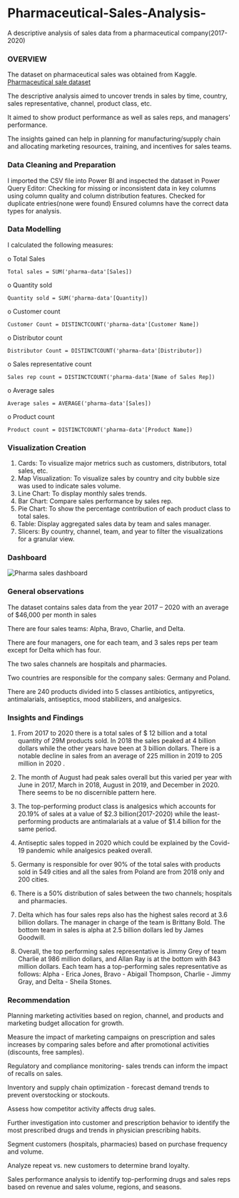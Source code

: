 # Pharmaceutical-Sales-Analysis-
A descriptive analysis of sales data from a pharmaceutical company(2017-2020)

### OVERVIEW
The dataset on pharmaceutical sales was obtained from Kaggle.
[Pharmaceutical sale dataset](https://www.kaggle.com/datasets/krishangupta33/pharmaceutical-company-wholesale-retail-data)

The descriptive analysis aimed to uncover trends in sales by time, country, sales representative, channel, product class, etc.

It aimed to show product performance as well as sales reps, and managers' performance.

The insights gained can help in planning for manufacturing/supply chain and allocating marketing resources, training, and incentives for sales teams.

### Data Cleaning and Preparation

I imported the CSV file into Power BI and inspected the dataset in Power Query Editor:
Checking for missing or inconsistent data in key columns using column quality and column distribution features.
Checked for duplicate entries(none were found)
Ensured columns have the correct data types for analysis. 

### Data Modelling

I calculated the following measures:

o	Total Sales

````Total sales = SUM('pharma-data'[Sales])  ````

o	Quantity sold

````Quantity sold = SUM('pharma-data'[Quantity]) ````

o	Customer count

```` Customer Count = DISTINCTCOUNT('pharma-data'[Customer Name]) ````

o	Distributor count

```` Distributor Count = DISTINCTCOUNT('pharma-data'[Distributor]) ````

o	Sales representative count

````Sales rep count = DISTINCTCOUNT('pharma-data'[Name of Sales Rep]) ````

o	Average sales

``` Average sales = AVERAGE('pharma-data'[Sales]) ```

o	Product count

````Product count = DISTINCTCOUNT('pharma-data'[Product Name]) ````

### Visualization Creation
1.	Cards: 
To visualize major metrics such as customers, distributors, total sales, etc.
2.	Map Visualization: 
To visualize sales by country and city bubble size was used to indicate sales volume.
3.	Line Chart: 
To display monthly sales trends.
4.	Bar Chart: 
Compare sales performance by sales rep.
5.	Pie Chart: 
To show the percentage contribution of each product class to total sales.
6.	Table: 
Display aggregated sales data by team and sales manager.
7.	Slicers: 
By country, channel, team, and year to filter the visualizations for a granular view.

### Dashboard

![Pharma sales dashboard](https://github.com/user-attachments/assets/292d6582-0778-4b2f-93fb-b7ccaf8b4ebc)

### General observations

The dataset contains sales data from the year 2017 – 2020 with an average of $46,000 per month in sales

There are four sales teams: Alpha, Bravo, Charlie, and Delta.

There are four managers, one for each team, and 3 sales reps per team except for Delta which has four.

The two sales channels are hospitals and pharmacies.

Two countries are responsible for the company sales: Germany and Poland.

There are 240 products divided into 5 classes antibiotics, antipyretics, antimalarials, antiseptics, mood stabilizers, and analgesics.

### Insights and Findings

1. From 2017 to 2020 there is a total sales of $ 12 billion and a total quantity of 29M products sold.
In 2018 the sales peaked at 4 billion dollars while the other years have been at 3 billion dollars.
There is a notable decline in sales from an average of 225 million in 2019 to 205 million in 2020 .

2. The month of August had peak sales overall but this varied per year with June in 2017, March in 2018, August in 2019, and December in 2020.
There seems to be no discernible pattern here.

3. The top-performing product class is analgesics which accounts for 20.19% of sales at a value of $2.3 billion(2017-2020)
while the least-performing products are antimalarials at a value of $1.4 billion for the same period.

4. Antiseptic sales topped in 2020 which could be explained by the Covid-19 pandemic while analgesics peaked overall.

5. Germany is responsible for over 90% of the total sales with products sold in 549 cities and all the sales from Poland are from 2018 only and 200 cities.

6. There is a 50% distribution of sales between the two channels; hospitals and pharmacies.

7. Delta which has four sales reps also has the highest sales record at 3.6 billion dollars.
The manager in charge of the team is Brittany Bold. The bottom team in sales is alpha at 2.5 billion dollars led by James Goodwill.

8. Overall, the top performing sales representative is Jimmy Grey of team Charlie at 986 million dollars, and Allan Ray is at the bottom with 843 million dollars.
Each team has a top-performing sales representative as follows: Alpha - Erica Jones, Bravo - Abigail Thompson, Charlie - Jimmy Gray, and Delta - Sheila Stones.

### Recommendation

Planning marketing activities based on region, channel, and products and marketing budget allocation for growth.

Measure the impact of marketing campaigns on prescription and sales increases by comparing sales before and after promotional activities (discounts, free samples).

Regulatory and compliance monitoring- sales trends can inform the impact of recalls on sales.

Inventory and supply chain optimization - forecast demand trends to prevent overstocking or stockouts.

Assess how competitor activity affects drug sales.

Further investigation into customer and prescription behavior to identify the most prescribed drugs and trends in physician prescribing habits.

Segment customers (hospitals, pharmacies) based on purchase frequency and volume.

Analyze repeat vs. new customers to determine brand loyalty.

Sales performance analysis to identify top-performing drugs and sales reps based on revenue and sales volume, regions, and seasons.




